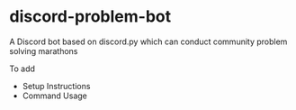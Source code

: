 # discord-problem-bot
A Discord bot based on discord.py which can conduct community problem solving marathons

To add
- Setup Instructions
- Command Usage
